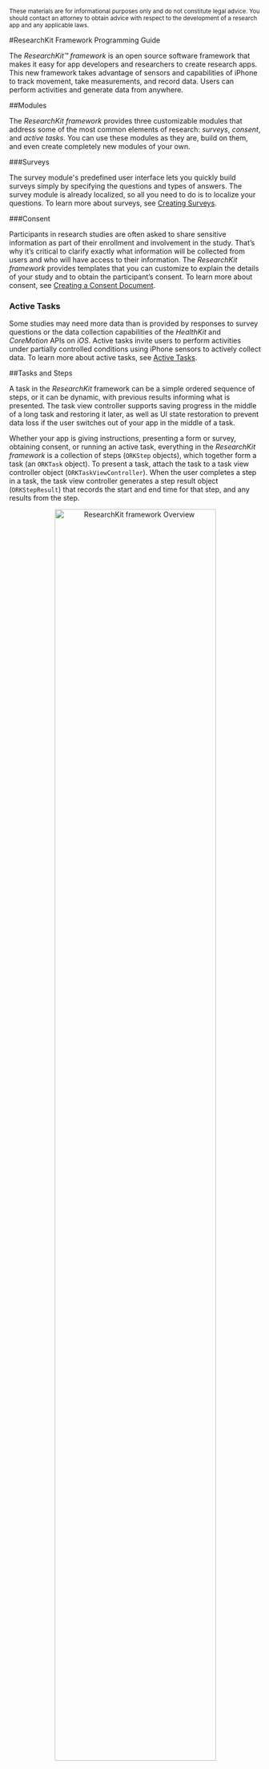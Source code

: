 #
<sub>These materials are for informational purposes only and do not constitute legal advice. You should contact an attorney to obtain advice with respect to the development of a research app and any applicable laws.</sub>

#ResearchKit Framework Programming Guide

The *ResearchKit™ framework* is an open source software framework that makes it easy for app
developers and researchers to create research apps. This new framework takes advantage of sensors
and capabilities of iPhone to track movement, take measurements, and record data. Users can perform
activities and generate data from anywhere.

##Modules   

The *ResearchKit framework* provides three customizable modules that address some of  the most
common elements of research: *surveys*, *consent*, and *active tasks*. You can use these modules as they
are, build on them, and even create completely new modules of your own.

###Surveys

The survey module's predefined user interface lets you quickly build surveys simply by specifying
the questions and types of answers. The survey module is already localized, so all you need to do is
to localize your questions. To learn more about surveys, see
[Creating Surveys](CreatingSurveys-template).

###Consent

Participants in research studies are often asked to share sensitive information as part of their
enrollment and involvement in the study. That’s why it’s critical to clarify exactly what
information will be collected from users and who will have access to their information. The
*ResearchKit framework* provides templates that you can customize to explain the details of your
study and to obtain the participant’s consent. To learn more about consent, see
[Creating a Consent Document](InformedConsent-template).

### Active Tasks
Some studies may need more data than is provided by responses to survey questions or the data
collection capabilities of the *HealthKit* and *CoreMotion* APIs on *iOS*. Active tasks invite users
to perform activities under partially controlled conditions using iPhone sensors to actively collect
data. To learn more about active tasks, see [Active Tasks](ActiveTasks-template).

##Tasks and Steps

A task in the *ResearchKit* framework can be a simple ordered sequence of steps, or it can be
dynamic, with previous results informing what is presented. The task view controller supports saving
progress in the middle of a long task and restoring it later, as well as UI state restoration to
prevent data loss if the user switches out of your app in the middle of a task.

Whether your app is giving instructions, presenting a form or survey, obtaining consent, or running
an active task, everything in the *ResearchKit framework* is a collection of steps
(`ORKStep` objects), which together form a task (an `ORKTask` object). To present a task, attach the
task to a task view controller object (`ORKTaskViewController`). When the user completes a step in a
task, the task view controller generates a step result object (`ORKStepResult`) that records the
start and end time for that step, and any results from the step.

<center><img src="overview.png" width="80%" alt="ResearchKit framework Overview"/></center>

In a simple app, you can build up your tasks directly in code, collect the results, and serialize
them to disk for later manual collection and analysis. A large-scale deployment might dynamically
download predefined surveys from a server and deserialize them to produce a *ResearchKit framework*
object hierarchy. Similarly, results from tasks can be serialized and uploaded to a server for later
analysis.

##Current Limitations

The *ResearchKit framework* feature list will continue to grow as useful modules are contributed by
the community.  Keep in mind that the *ResearchKit framework* currently doesn’t include:

* Background sensor data collection. APIs like *HealthKit* and *CoreMotion* on *iOS* already support
    this.
* Secure communication mechanisms between your app and your server; you will need to provide this.
* The ability to schedule surveys and active tasks for your participants.
* A defined data format for how the *ResearchKit framework* structured data is serialized. All the
    *ResearchKit framework* objects conform to the `NSSecureCoding` protocol, and sample code exists
  protocol, and sample code exists outside the framework for
  serializing objects to JSON.

You are responsible for complying with applicable law for each
territory in which the app is made available.

## Logging Errors and Warnings

The *ResearchKit framework* supports four log levels, controlled by four preprocessor macros and their corresponding *`NSLog()`-like* logging macros:
* `ORK_LOG_LEVEL_NONE`
* `ORK_LOG_LEVEL_DEBUG`, `ORK_Log_Debug()`
* `ORK_LOG_LEVEL_WARNING`, `ORK_Log_Warning()`
* `ORK_LOG_LEVEL_ERROR`, `ORK_Log_Error()`

Setting the *ResearchKit framework* `ORK_LOG_LEVEL_NONE` macro to `1` completely silences all ResearchKit logs, overriding any other specified log level. Setting `ORK_LOG_LEVEL_DEBUG`, `ORK_LOG_LEVEL_WARNING`, or `ORK_LOG_LEVEL_ERROR` to `1` enables logging at that level and at those of higher seriousness.

If you do not explicitly set a log level, `ORK_LOG_LEVEL_WARNING=1` is used by default.

You have to set any of these preprocessor macros in your ResearchKit subproject, not in your main project. Within *Xcode*, you can do so by setting any of them in the `Preprocessor Macros` list on the `Build Settings` of your `ResearchKit` framework target.

See these resources if you are using ResearchKit through CocoaPods and need to change the log level: [[1]](http://stackoverflow.com/a/30038120/269753) [[2]](http://www.mokacoding.com/blog/cocoapods-and-custom-build-configurations/).
available.
